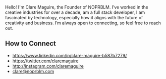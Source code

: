 Hello! I'm Clare Maguire, the Founder of NOPRBLM. I’ve worked in the creative industries for over a decade, am a full stack developer, I am fascinated by technology, especially how it aligns with the future of creativity and business. I’m always open to connecting, so feel free to reach out.

## How to Connect

- https://www.linkedin.com/in/clare-maguire-b587b7279/
- https://twitter.com/claremaguire
- http://instagram.com/claremaguire
- clare@noprblm.com

